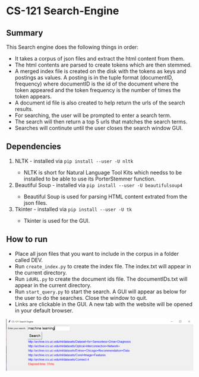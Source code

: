 # CS-121 Search-Engine

## Summary
This Search engine does the following things in order:
<ul>
    <li>It takes a corpus of json files and extract the html content from them.
    <li>The html contents are parsed to create tokens which are then stemmed.
    <li>A merged index file is created on the disk with the tokens as keys and postings as values. A posting is in the tuple format (documentID, frequency) where documentID is the id of the document where the token appeared and the token frequency is the number of times the token appears.
    <li>A document id file is also created to help return the urls of the search results.
    <li>For searching, the user will be prompted to enter a search term.
    <li>The search will then return a top 5 urls that matches the search terms.
    <li>Searches will continute until the user closes the search window GUI.
</ul>

## Dependencies
<ol>
    <li>NLTK - installed via <code>pip install --user -U nltk</code></li>
        <ul>
            <li>NLTK is short for Natural Language Tool Kits which needss to be installed to be able to use its PorterStemmer function.</li>
        </ul>
    <li>Beautiful Soup - installed via <code>pip install --user -U beautifulsoup4</code></li>
        <ul>
            <li>Beautiful Soup is used for parsing HTML content extrated from the json files.</li>
        </ul>
    <li>Tkinter - installed via <code>pip install --user -U tk</code></li>
        <ul>
            <li>Tkinter is used for the GUI.</li>
        </ul>
</ol>

## How to run
<ul>
    <li>Place all json files that you want to include in the corpus in a folder called DEV.
    <li>Run <code>create_index.py</code> to create the index file. The index.txt will appear in the current directory.
    <li>Run <code>idURL.py</code> to create the document ids file. The documentIDs.txt will appear in the current directory.
    <li>Run <code>start_query.py</code> to start the search. A GUI will appear as below for the user to do the searches. Close the window to quit.
    <li>Links are clickable in the GUI. A new tab with the website will be opened in your default browser.
</ul>

<img src="GUI.png" alt="Demonstration of GUI"/>
